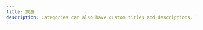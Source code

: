 ```yaml
---
title: 旅游
description: Categories can also have custom titles and descriptions. The description of the Animals category lives in `content/categories/animals/_index.md`.
---
```

